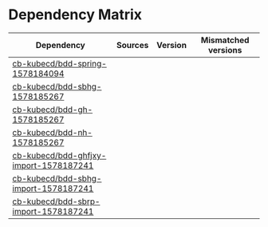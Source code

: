 # Dependency Matrix

Dependency | Sources | Version | Mismatched versions
---------- | ------- | ------- | -------------------
[cb-kubecd/bdd-spring-1578184094](https://github.com/cb-kubecd/bdd-spring-1578184094.git) |  | []() | 
[cb-kubecd/bdd-sbhg-1578185267](https://github.com/cb-kubecd/bdd-sbhg-1578185267.git) |  | []() | 
[cb-kubecd/bdd-gh-1578185267](https://github.com/cb-kubecd/bdd-gh-1578185267.git) |  | []() | 
[cb-kubecd/bdd-nh-1578185267](https://github.com/cb-kubecd/bdd-nh-1578185267.git) |  | []() | 
[cb-kubecd/bdd-ghfjxy-import-1578187241](https://github.com/cb-kubecd/bdd-ghfjxy-import-1578187241.git) |  | []() | 
[cb-kubecd/bdd-sbhg-import-1578187241](https://github.com/cb-kubecd/bdd-sbhg-import-1578187241.git) |  | []() | 
[cb-kubecd/bdd-sbrp-import-1578187241](https://github.com/cb-kubecd/bdd-sbrp-import-1578187241.git) |  | []() | 

